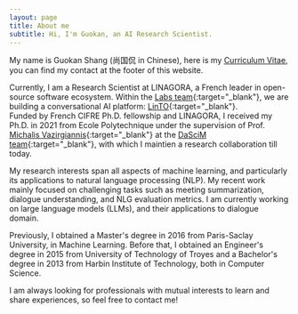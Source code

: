 ```yaml
---
layout: page
title: About me
subtitle: Hi, I'm Guokan, an AI Research Scientist.
---
```


My name is Guokan Shang (尚国侃 in Chinese), here is my [Curriculum Vitae](cv.pdf), you can find my contact at the footer of this website.

Currently, I am a Research Scientist at LINAGORA, a French leader in open-source software ecosystem. Within the [Labs team](https://labs.linagora.com){:target="_blank"}, we are building a conversational AI platform: [LinTO](https://github.com/linto-ai){:target="_blank"}. <br>
Funded by French CIFRE Ph.D. fellowship and LINAGORA, I received my Ph.D. in 2021 from Ecole Polytechnique under the supervision of Prof. [Michalis Vazirgiannis](https://scholar.google.com/citations?user=aWGJYcMAAAAJ){:target="_blank"} at the [DaSciM team](http://www.lix.polytechnique.fr/dascim/){:target="_blank"}, with which I maintien a research collaboration till today.

My research interests span all aspects of machine learning, and particularly its applications to natural language processing (NLP). My recent work mainly focused on challenging tasks such as meeting summarization, dialogue understanding, and NLG evaluation metrics. I am currently working on large language models (LLMs), and their applications to dialogue domain.

Previously, I obtained a Master's degree in 2016 from Paris-Saclay University, in Machine Learning. Before that, I obtained an Engineer's degree in 2015 from University of Technology of Troyes and a Bachelor's degree in 2013 from Harbin Institute of Technology, both in Computer Science.

I am always looking for professionals with mutual interests to learn and share experiences, so feel free to contact me! 
